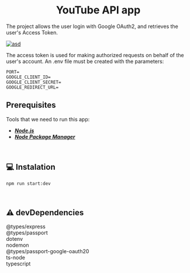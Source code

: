 <h1 align="center"> YouTube API app </h1>


The project allows the user login with Google OAuth2, and retrieves the user's Access Token. 

<a href="https://ibb.co/MpFh6qx"><img src="https://i.ibb.co/HY52dmf/asd.jpg" alt="asd" border="0"></a>

The access token is used for making authorized requests on behalf of the user's account.
An .env file must be created with the parameters:
<br>
```
PORT=
GOOGLE_CLIENT_ID=
GOOGLE_CLIENT_SECRET=
GOOGLE_REDIRECT_URL=
```

## Prerequisites
Tools that we need to run this app:

- ***[Node.js](https://nodejs.org/en/)***
- ***[Node Package Manager](https://www.npmjs.com/get-npm)***

<br>

## :computer: Instalation
```
npm run start:dev
```
<br>

## :warning: devDependencies

@types/express<br>
@types/passport<br>
dotenv<br>
nodemon<br>
@types/passport-google-oauth20<br>
ts-node<br>
typescript<br>
